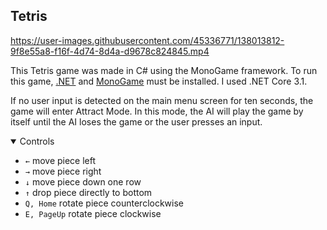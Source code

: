 ## Tetris

https://user-images.githubusercontent.com/45336771/138013812-9f8e55a8-f16f-4d74-8d4a-d9678c824845.mp4

This Tetris game was made in C# using the MonoGame framework. To run this game, [.NET](https://dotnet.microsoft.com/) and 
[MonoGame](https://docs.monogame.net/index.html) must be installed. I used .NET Core 3.1.

If no user input is detected on the main menu screen for ten seconds, the game will enter Attract Mode. In this mode, the AI will play the game by itself
until the AI loses the game or the user presses an input.

<details open>
  <summary> Controls </summary>
  <ul>
    <li> <code>←</code> move piece left </li>
    <li> <code>→</code> move piece right </li>
    <li> <code>↓</code> move piece down one row</li>
    <li> <code>↑</code> drop piece directly to bottom </li>
    <li> <code>Q, Home</code> rotate piece counterclockwise
    <li> <code>E, PageUp</code> rotate piece clockwise
  </ul>
</details>

